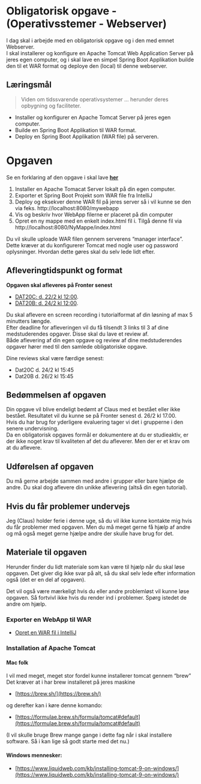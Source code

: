 <!-- JS use if these pages are used as githubpages. can be deleted if used elsewhere -->
<script src="https://code.jquery.com/jquery-3.2.1.min.js"></script>
<script src="script.js"></script>


# Obligatorisk opgave - (Operativsstemer - Webserver)

I dag skal i arbejde med en obligatorisk opgave og i den med emnet Webserver.    
I skal installerer og konfigure en Apache Tomcat Web Application Server på jeres egen computer, og i skal lave en simpel Spring Boot Applikation builde den til et WAR format og deploye den (local) til denne webserver.   

## Læringsmål
> Viden om tidssvarende operativsystemer ... herunder deres opbygning og faciliteter.

* Installer og konfigurer en Apache Tomcat Server på jeres egen computer.
* Builde en Spring Boot Applikation til WAR format. 
* Deploy en Spring Boot Applikation (WAR file) på serveren.

# Opgaven
Se en forklaring af den opgave i skal lave **[her](https://youtu.be/1ukycDiQmyI)**

1. Installer en Apache Tomacat Server lokalt på din egen computer.
2. Exporter et Spring Boot Projekt som WAR file fra IntelliJ
3. Deploy og eksekver denne WAR fil på jeres server så i vil kunne se den via feks. http://localhost:8080/mywebapp
4. Vis og beskriv hvor WebApp filerne er placeret på din computer
5. Opret en ny mappe med en enkelt index.html fil i. Tilgå denne fil via http://localhost:8080/NyMappe/index.html 
 
Du vil skulle uploade WAR filen gennem serverens “manager interface”. Dette kræver at du konfigurerer Tomcat med nogle user og password oplysninger. Hvordan dette gøres skal du selv lede lidt efter. 

## Afleveringtidspunkt og format

**Opgaven skal afleveres på Fronter senest**
 
* [DAT20C: d. 22/2 kl 12:00](https://kea-fronter.itslearning.com/LearningToolElement/ViewLearningToolElement.aspx?LearningToolElementId=841743).
* [DAT20B: d. 24/2 kl 12:00](https://kea-fronter.itslearning.com/LearningToolElement/ViewLearningToolElement.aspx?LearningToolElementId=840895).

Du skal aflevere en screen recording i tutorialformat af din løsning af max 5 minutters længde.      
Efter deadline for afleveringen vil du få tilsendt 3 links til 3 af dine medstuderendes opgaver. Disse skal du lave et review af.     
Både aflevering af din egen opgave og review af dine medstuderendes opgaver hører med til den samlede obligatoriske opgave.     

Dine reviews skal være færdige senest:
 
* Dat20C d. 24/2 kl 15:45 
* Dat20B d. 26/2 kl 15:45     

## Bedømmelsen af opgaven
Din opgave vil blive endeligt bedømt af Claus med et bestået eller ikke bestået. Resultatet vil du kunne se på Fronter senest d. 26/2 kl 17.00.    
Hvis du har brug for yderligere evaluering tager vi det i grupperne i den senere undervisning.     
Da en obligatorisk opgaves formål er dokumentere at du er studieaktiv, er der ikke noget krav til kvaliteten af det du afleverer. Men der er et krav om at du aflevere.     
 
## Udførelsen af opgaven 
Du må gerne arbejde sammen med andre i grupper eller bare hjælpe de andre. Du skal dog aflevere din unikke aflevering (altså din egen tutorial). 

## Hvis du får problemer undervejs
Jeg (Claus) holder ferie i denne uge, så du vil ikke kunne kontakte mig hvis du får problemer med opgaven. Men du må meget gerne få hjælp af andre og må også meget gerne hjælpe andre der skulle have brug for det.  

## Materiale til opgaven
Herunder finder du lidt materiale som kan være til hjælp når du skal løse opgaven. Det giver dig ikke svar på alt, så du skal selv lede efter information også (det er en del af opgaven).

Det vil også være mærkeligt hvis du eller andre problemløst vil kunne løse opgaven. Så fortvivl ikke hvis du render ind i problemer. Spørg istedet de andre om hjælp. 

### Exporter en WebApp til WAR
* [Opret en WAR fil i IntelliJ](https://youtu.be/4JIntOdoCEI)

### Installation af Apache Tomcat

#### Mac folk

I vil med meget, meget stor fordel kunne installerer tomcat gennem “brew”
Det kræver at i har brew installeret på jeres maskine

* [https://brew.sh/](https://brew.sh/)

og derefter kan i køre denne komando: 

* [https://formulae.brew.sh/formula/tomcat#default](https://formulae.brew.sh/formula/tomcat#default) 

(I vil skulle bruge Brew mange gange i dette fag når i skal installere software. Så i kan lige så godt starte med det nu.) 

#### Windows mennesker:

* [https://www.liquidweb.com/kb/installing-tomcat-9-on-windows/](https://www.liquidweb.com/kb/installing-tomcat-9-on-windows/) 




